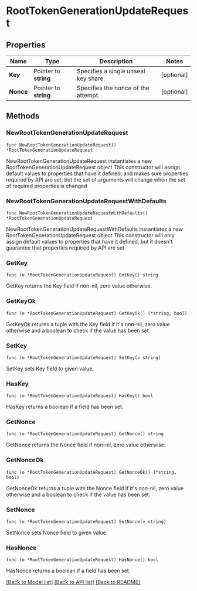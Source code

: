 # RootTokenGenerationUpdateRequest


## Properties

Name | Type | Description | Notes
------------ | ------------- | ------------- | -------------
**Key** | Pointer to **string** | Specifies a single unseal key share. | [optional] 
**Nonce** | Pointer to **string** | Specifies the nonce of the attempt. | [optional] 



## Methods


### NewRootTokenGenerationUpdateRequest

`func NewRootTokenGenerationUpdateRequest() *RootTokenGenerationUpdateRequest`

NewRootTokenGenerationUpdateRequest instantiates a new RootTokenGenerationUpdateRequest object
This constructor will assign default values to properties that have it defined,
and makes sure properties required by API are set, but the set of arguments
will change when the set of required properties is changed

### NewRootTokenGenerationUpdateRequestWithDefaults

`func NewRootTokenGenerationUpdateRequestWithDefaults() *RootTokenGenerationUpdateRequest`

NewRootTokenGenerationUpdateRequestWithDefaults instantiates a new RootTokenGenerationUpdateRequest object
This constructor will only assign default values to properties that have it defined,
but it doesn't guarantee that properties required by API are set


### GetKey

`func (o *RootTokenGenerationUpdateRequest) GetKey() string`

GetKey returns the Key field if non-nil, zero value otherwise.

### GetKeyOk

`func (o *RootTokenGenerationUpdateRequest) GetKeyOk() (*string, bool)`

GetKeyOk returns a tuple with the Key field if it's non-nil, zero value otherwise
and a boolean to check if the value has been set.

### SetKey

`func (o *RootTokenGenerationUpdateRequest) SetKey(v string)`

SetKey sets Key field to given value.


### HasKey

`func (o *RootTokenGenerationUpdateRequest) HasKey() bool`

HasKey returns a boolean if a field has been set.




### GetNonce

`func (o *RootTokenGenerationUpdateRequest) GetNonce() string`

GetNonce returns the Nonce field if non-nil, zero value otherwise.

### GetNonceOk

`func (o *RootTokenGenerationUpdateRequest) GetNonceOk() (*string, bool)`

GetNonceOk returns a tuple with the Nonce field if it's non-nil, zero value otherwise
and a boolean to check if the value has been set.

### SetNonce

`func (o *RootTokenGenerationUpdateRequest) SetNonce(v string)`

SetNonce sets Nonce field to given value.


### HasNonce

`func (o *RootTokenGenerationUpdateRequest) HasNonce() bool`

HasNonce returns a boolean if a field has been set.









[[Back to Model list]](../README.md#documentation-for-models) [[Back to API list]](../README.md#documentation-for-api-endpoints) [[Back to README]](../README.md)


